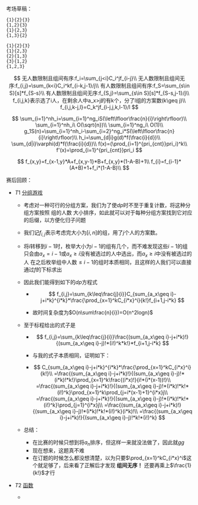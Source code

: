 考场草稿：

```
{1}{2}{3}
{1,2}{3}
{1}{2,3}
{1,3}{2}

{1}{2}{3}
{1}{2,3}
{2}{1,3}
{3}{1,2}
{1,2,3}
```

$$
无人数限制且组间有序:f_i=\sum_{j<i}C_i^jf_{i-j}\\
无人数限制且组间无序:f_{i,j}=\sum_{k<i}C_i^kf_{i-k,j-1}/j\\
有人数限制且组间有序:f_S=\sum_{s\in S}[s]*f_{S-s}\\
有人数限制且组间无序:f_{S,j}=\sum_{s\in S}[s]*f_{S-s,j-1}/j\\
f_{i,j,k}表示选了i人，在剩余人中a_x>j的有k个，分了l组的方案数(k\geq j)\\
f_{i,j,k-j,l}=C_k^jf_{i-j,j,k,l-1}/l
$$

$$
\sum_{i=1}^nh_i=\sum_{i=1}^ng_iS(\left\lfloor\frac{n}{i}\right\rfloor)\\
\sum_{i=1}^nh_i\ O(\sqrt{n})\\
\sum_{i=1}^ng_i\ O(1)\\
g_1S(n)=\sum_{i=1}^nh_i-\sum_{i=2}^ng_i*S(\left\lfloor\frac{n}{i}\right\rfloor)\\
h_i=\sum_{d|i}g(d)*f(\frac{i}{d})\\
\sum_{d|i}\varphi(d)*f(\frac{i}{d})\\
f(x)=(\prod_{i=1}^{pri_{cnt}}pri_i)^k\\
f'(x)=\prod_{i=1}^{pri_{cnt}}pri_i
$$

$$
f_{x,y}=f_{x-1,y}*A+f_{x,y-1}*B+f_{x,y}*(1-A-B)+1\\
f_{i}=f_{i-1}*(A+B)+1+f_i*(1-A-B)\\
$$



赛后回顾：

* $T1$ [分组游戏](http://www.noi.ac/contest/168/problem/519)

  * 考虑对一种可行的分组方案，我们为了使$dp$时不至于重复计数，将这种分组方案按照 组的人数 大小排序，如此就可以对于每种分组方案找到它对应的后缀，以方便化归子问题

  * 我们记$f_{i,j}$表示考虑完大小为$[i,n]$的组，用了$j$个人的方案数。

  * 将$i$转移到$i-1$时，枚举大小为$i-1$的组有几个，而不难发现这些$i-1$的组只会由$a_x=i-1$或$a_x\geq i$没有被选过的人中选出，而$a_x\geq i$中没有被选过的人 在之后枚举组中人数$\leq i-1$的组时本质相同，且这样的人我们可以直接通过$f$的下标求出

  * 因此我们能得到如下的$dp$方程式

    * $$
      f_{i,j}=\sum_{k\leq\frac{j}{i}}C_{sum_{a_x\geq i}-j+i*k}^{i*k}*\frac{\prod_{x=1}^kC_{i*x}^i}{k!}f_{i+1,j-i*k}
      $$

    * 故时间复杂度为$O(n\sum\frac{n}{i})=O(n^2logn)$

  * 至于标程给出的式子是

    * $$
      f_{i,j}=\sum_{k\leq\frac{j}{i}}\frac{(sum_{a_x\geq i}-j+i*k)!}{(sum_{a_x\geq i}-j)!*(i!)^k*k!}*f_{i+1,j-i*k}
      $$

    * 与我的式子本质相同，证明如下：

    * $$
      C_{sum_{a_x\geq i}-j+i*k}^{i*k}*\frac{\prod_{x=1}^kC_{i*x}^i}{k!}\\
      =\frac{(sum_{a_x\geq i}-j+i*k)!}{(sum_{a_x\geq i}-j)!*(i*k)!*k!}\prod_{x=1}^k\frac{(i*x)!}{i!*(i*(x-1))!}\\
      =\frac{(sum_{a_x\geq i}-j+i*k)!}{(sum_{a_x\geq i}-j)!*(i*k)!*k!*(i!)^k}\prod_{x=1}^k\prod_{j=i*(x-1)+1}^{i*x}j\\
      =\frac{(sum_{a_x\geq i}-j+i*k)!}{(sum_{a_x\geq i}-j)!*(i*k)!*k!*(i!)^k}\prod_{j=1}^{i*x}j\\
      =\frac{(sum_{a_x\geq i}-j+i*k)!}{(sum_{a_x\geq i}-j)!*(i*k)!*k!*(i!)^k}(i*k)!\\
      =\frac{(sum_{a_x\geq i}-j+i*k)!}{(sum_{a_x\geq i}-j)!*k!*(i!)^k}
      $$

  * 总结：

    * 在比赛的时候只想到将${a_n}$排序，但这样一来就没法做了，因此就$gg$
    * 现在想来，这题真不难
    * 在订题的时候怎么都没想清楚，以为只要$\prod_{x=1}^kC_{i*x}^i$这个就足够了，后来看了正解后才发现 **组间无序！** 还要再乘上$\frac{1}{k!}$才行

* $T2$ [函数](http://www.noi.ac/contest/168/problem/520)

  * 



